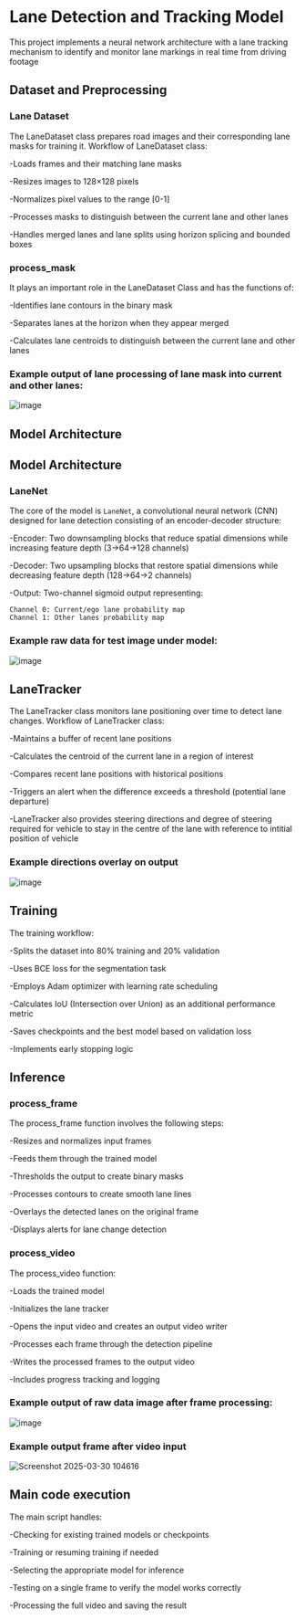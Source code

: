 # Lane Detection and Tracking Model

This project implements a neural network architecture with a lane tracking mechanism to identify and monitor lane markings in real time from driving footage

## Dataset and Preprocessing

### Lane Dataset
The LaneDataset class prepares road images and their corresponding lane masks for training it. Workflow of LaneDataset class:


-Loads frames and their matching lane masks

-Resizes images to 128×128 pixels

-Normalizes pixel values to the range [0-1]

-Processes masks to distinguish between the current lane and other lanes

-Handles merged lanes and lane splits using horizon splicing and bounded boxes

### process_mask

It plays an important role in the LaneDataset Class and has the functions of:

-Identifies lane contours in the binary mask

-Separates lanes at the horizon when they appear merged

-Calculates lane centroids to distinguish between the current lane and other lanes

### Example output of lane processing of lane mask into current and other lanes:

![image](https://github.com/user-attachments/assets/20a06661-0710-441d-80d7-5ad562585ad5)


## Model Architecture

## Model Architecture

### LaneNet

The core of the model is `LaneNet`, a convolutional neural network (CNN) designed for lane detection consisting of an encoder-decoder structure:

-Encoder: Two downsampling blocks that reduce spatial dimensions while increasing feature depth (3→64→128 channels)

-Decoder: Two upsampling blocks that restore spatial dimensions while decreasing feature depth (128→64→2 channels)

-Output: Two-channel sigmoid output representing:

    Channel 0: Current/ego lane probability map
    Channel 1: Other lanes probability map

### Example raw data for test image under model:

![image](https://github.com/user-attachments/assets/163c498c-233e-4410-b193-78a43b1209a7)


## LaneTracker

The LaneTracker class monitors lane positioning over time to detect lane changes. Workflow of LaneTracker class:

-Maintains a buffer of recent lane positions

-Calculates the centroid of the current lane in a region of interest

-Compares recent lane positions with historical positions

-Triggers an alert when the difference exceeds a threshold (potential lane departure)

-LaneTracker also provides steering directions and degree of steering required for vehicle to stay in the centre of the lane with reference to intitial position of vehicle

### Example directions overlay on output 

![image](https://github.com/user-attachments/assets/d8c7a03a-49d4-4881-91da-6927f4de23ee)


## Training

The training workflow:

-Splits the dataset into 80% training and 20% validation

-Uses BCE loss for the segmentation task

-Employs Adam optimizer with learning rate scheduling

-Calculates IoU (Intersection over Union) as an additional performance metric

-Saves checkpoints and the best model based on validation loss

-Implements early stopping logic

## Inference

### process_frame

The process_frame function involves the following steps:

-Resizes and normalizes input frames

-Feeds them through the trained model

-Thresholds the output to create binary masks

-Processes contours to create smooth lane lines

-Overlays the detected lanes on the original frame

-Displays alerts for lane change detection

### process_video

The process_video function:

-Loads the trained model

-Initializes the lane tracker

-Opens the input video and creates an output video writer

-Processes each frame through the detection pipeline

-Writes the processed frames to the output video

-Includes progress tracking and logging

### Example output of raw data image after frame processing:

![image](https://github.com/user-attachments/assets/0889fbff-0a57-4df9-bcb5-f67e9a080275)

### Example output frame after video input
![Screenshot 2025-03-30 104616](https://github.com/user-attachments/assets/def34f58-06bc-46f4-8767-dca0dd7388ba)



## Main code execution

The main script handles:

-Checking for existing trained models or checkpoints

-Training or resuming training if needed

-Selecting the appropriate model for inference

-Testing on a single frame to verify the model works correctly

-Processing the full video and saving the result

